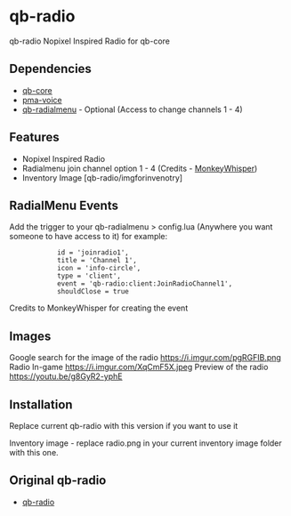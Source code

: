 # qb-radio
qb-radio Nopixel Inspired Radio for qb-core

## Dependencies
- [qb-core](https://github.com/qbcore-framework/qb-core)
- [pma-voice](https://githubmate.com/repo/AvarianKnight/pma-voice)
- [qb-radialmenu](https://github.com/qbcore-framework/qb-radialmenu) - Optional (Access to change channels 1 - 4)

## Features
- Nopixel Inspired Radio
- Radialmenu join channel option 1 - 4 (Credits - [MonkeyWhisper](https://github.com/MonkeyWhisper))
- Inventory Image [qb-radio/imgforinvenotry]

## RadialMenu Events
Add the trigger to your qb-radialmenu > config.lua (Anywhere you want someone to have access to it) for example:
```
            id = 'joinradio1',
            title = 'Channel 1',
            icon = 'info-circle',
            type = 'client',
            event = 'qb-radio:client:JoinRadioChannel1',
            shouldClose = true
```  
Credits to MonkeyWhisper for creating the event

## Images
Google search for the image of the radio https://i.imgur.com/pgRGFIB.png
Radio In-game https://i.imgur.com/XqCmF5X.jpeg
Preview of the radio https://youtu.be/g8GyR2-yphE

## Installation
Replace current qb-radio with this version if you want to use it

Inventory image - replace radio.png in your current inventory image folder with this one.

## Original qb-radio
- [qb-radio](https://github.com/qbcore-framework/qb-radio)